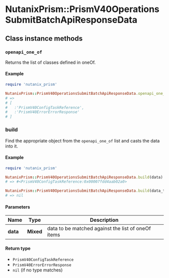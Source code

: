 # NutanixPrism::PrismV40OperationsSubmitBatchApiResponseData

## Class instance methods

### `openapi_one_of`

Returns the list of classes defined in oneOf.

#### Example

```ruby
require 'nutanix_prism'

NutanixPrism::PrismV40OperationsSubmitBatchApiResponseData.openapi_one_of
# =>
# [
#   :'PrismV40ConfigTaskReference',
#   :'PrismV40ErrorErrorResponse'
# ]
```

### build

Find the appropriate object from the `openapi_one_of` list and casts the data into it.

#### Example

```ruby
require 'nutanix_prism'

NutanixPrism::PrismV40OperationsSubmitBatchApiResponseData.build(data)
# => #<PrismV40ConfigTaskReference:0x00007fdd4aab02a0>

NutanixPrism::PrismV40OperationsSubmitBatchApiResponseData.build(data_that_doesnt_match)
# => nil
```

#### Parameters

| Name | Type | Description |
| ---- | ---- | ----------- |
| **data** | **Mixed** | data to be matched against the list of oneOf items |

#### Return type

- `PrismV40ConfigTaskReference`
- `PrismV40ErrorErrorResponse`
- `nil` (if no type matches)

